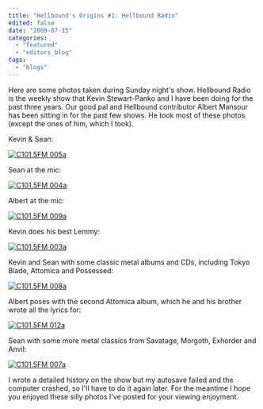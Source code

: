 ```yaml
---
title: "Hellbound's Origins #1: Hellbound Radio"
edited: false
date: "2009-07-15"
categories:
  - "featured"
  - "editors_blog"
tags:
  - "blogs"
---
```


Here are some photos taken during Sunday night's show. Hellbound Radio is the weekly show that Kevin Stewart-Panko and I have been doing for the past three years. Our good pal and Hellbound contributor Albert Mansour has been sitting in for the past few shows. He took most of these photos (except the ones of him, which I took).

Kevin & Sean:

[![C101.5FM 005a](http://www.hellbound.ca/wp-content/uploads/2009/07/C101.5FM-005a1-300x225.jpg "C101.5FM 005a")](http://www.hellbound.ca/wp-content/uploads/2009/07/C101.5FM-005a1.jpg)

Sean at the mic:

[![C101.5FM 004a](http://www.hellbound.ca/wp-content/uploads/2009/07/C101.5FM-004a1-300x225.jpg "C101.5FM 004a")](http://www.hellbound.ca/wp-content/uploads/2009/07/C101.5FM-004a1.jpg)

Albert at the mic:

[![C101.5FM 009a](http://www.hellbound.ca/wp-content/uploads/2009/07/C101.5FM-009a1-300x225.jpg "C101.5FM 009a")](http://www.hellbound.ca/wp-content/uploads/2009/07/C101.5FM-009a1.jpg)

Kevin does his best Lemmy:

[![C101.5FM 003a](http://www.hellbound.ca/wp-content/uploads/2009/07/C101.5FM-003a1-300x225.jpg "C101.5FM 003a")](http://www.hellbound.ca/wp-content/uploads/2009/07/C101.5FM-003a1.jpg)

Kevin and Sean with some classic metal albums and CDs, including Tokyo Blade, Attomica and Possessed:

[![C101.5FM 008a](http://www.hellbound.ca/wp-content/uploads/2009/07/C101.5FM-008a2-300x225.jpg "C101.5FM 008a")](http://www.hellbound.ca/wp-content/uploads/2009/07/C101.5FM-008a2.jpg)

Albert poses with the second Attomica album, which he and his brother wrote all the lyrics for:

[![C101.5FM 012a](http://www.hellbound.ca/wp-content/uploads/2009/07/C101.5FM-012a1-225x300.jpg "C101.5FM 012a")](http://www.hellbound.ca/wp-content/uploads/2009/07/C101.5FM-012a1.jpg)

Sean with some more metal classics from Savatage, Morgoth, Exhorder and Anvil:

[![C101.5FM 007a](http://www.hellbound.ca/wp-content/uploads/2009/07/C101.5FM-007a1-300x225.jpg "C101.5FM 007a")](http://www.hellbound.ca/wp-content/uploads/2009/07/C101.5FM-007a1.jpg)

I wrote a detailed history on the show but my autosave failed and the computer crashed, so I'll have to do it again later. For the meantime I hope you enjoyed these silly photos I've posted for your viewing enjoyment.
